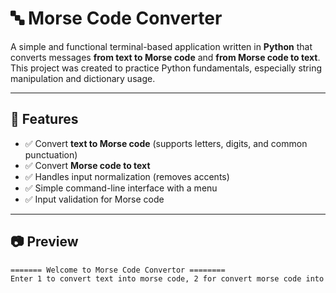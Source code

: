 # 🔤 Morse Code Converter

A simple and functional terminal-based application written in **Python** that converts messages **from text to Morse code** and **from Morse code to text**. This project was created to practice Python fundamentals, especially string manipulation and dictionary usage.

---

## 🚀 Features

- ✅ Convert **text to Morse code** (supports letters, digits, and common punctuation)
- ✅ Convert **Morse code to text**
- ✅ Handles input normalization (removes accents)
- ✅ Simple command-line interface with a menu
- ✅ Input validation for Morse code

---

## 📷 Preview

```bash
======= Welcome to Morse Code Convertor ========
Enter 1 to convert text into morse code, 2 for convert morse code into text and q or quit to exit:
